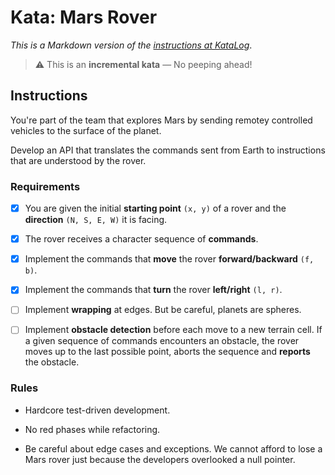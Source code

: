 # Kata: Mars Rover

_This is a Markdown version of the [instructions at KataLog](https://kata-log.rocks/mars-rover-kata)_.

> ⚠ This is an **incremental kata** — No peeping ahead!

## Instructions

You're part of the team that explores Mars by sending remotey controlled vehicles to the surface of the planet.

Develop an API that translates the commands sent from Earth to instructions that are understood by the rover.

### Requirements

- [x] You are given the initial **starting point** `(x, y)` of a rover and the **direction** `(N, S, E, W)` it is facing.

- [x] The rover receives a character sequence of **commands**.

- [x] Implement the commands that **move** the rover **forward/backward** `(f, b)`.

- [x] Implement the commands that **turn** the rover **left/right** `(l, r)`.

- [ ] Implement **wrapping** at edges. But be careful, planets are spheres.

- [ ] Implement **obstacle detection** before each move to a new terrain cell. If a given sequence of commands encounters an obstacle, the rover moves up to the last possible point, aborts the sequence and **reports** the obstacle.

### Rules

- Hardcore test-driven development.

- No red phases while refactoring.

- Be careful about edge cases and exceptions. We cannot afford to lose a Mars rover just because the developers overlooked a null pointer.
